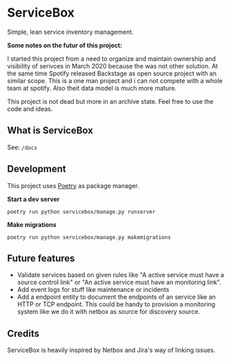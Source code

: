 # ServiceBox

Simple, lean service inventory management.

**Some notes on the futur of this project:**

I started this project from a need to organize and maintain ownership and visibility of serivces in March 2020 because the was not other solution. 
At the same time Spotify released Backstage as open source project with an similar scope. 
This is a one man project and i can  not compete with a whole team at spotify. Also theit data model is much more mature. 

This project is not dead but more in an archive state. Feel free to use the code and ideas. 

## What is ServiceBox

See: `/docs`

## Development

This project uses [Poetry](https://python-poetry.org/) as package manager.

**Start a dev server**

    poetry run python servicebox/manage.py runserver

**Make migrations**

    poetry run python servicebox/manage.py makemigrations

## Future features

- Validate services based on given rules like "A active service must have a source control link" or "An active service must have an monitoring link".
- Add event logs for stuff like maintenance or incidents
- Add a endpoint entity to document the endpoints of an service like an HTTP or TCP endpoint. This could be handy to provision a monitoring system like we do it with netbox as source for discovery source.

## Credits

ServiceBox is heavily inspired by Netbox and Jira's way of linking issues.

